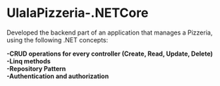 # UlalaPizzeria-.NETCore
Developed the backend part of an application that manages a Pizzeria, using the following .NET concepts:

**-CRUD operations for every controller (Create, Read, Update, Delete)\
-Linq methods\
-Repository Pattern\
-Authentication and authorization**
